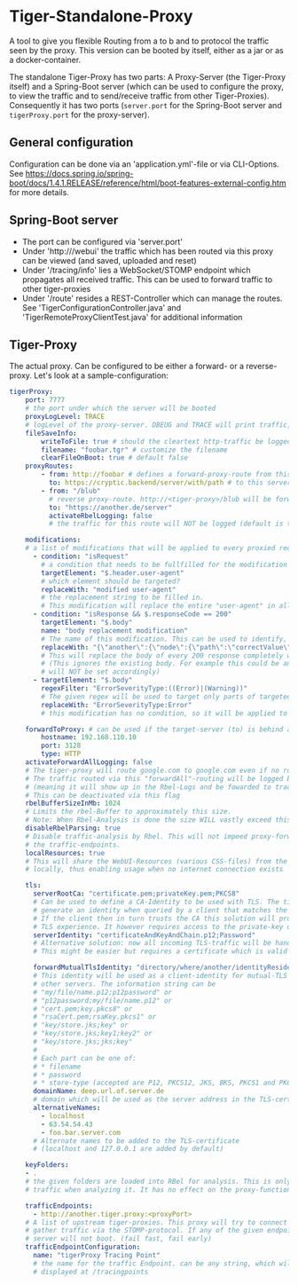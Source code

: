 # Tiger-Standalone-Proxy

A tool to give you flexible Routing from a to b and to protocol the traffic seen by the proxy.
This version can be booted by itself, either as a jar or as a docker-container.

The standalone Tiger-Proxy has two parts: A Proxy-Server (the Tiger-Proxy itself) and a 
Spring-Boot server (which can be used to configure the proxy, to view the traffic and to
send/receive traffic from other Tiger-Proxies). Consequently it has two ports 
(`server.port` for the Spring-Boot server and `tigerProxy.port` for the proxy-server).

## General configuration

Configuration can be done via an 'application.yml'-file or via CLI-Options.
See https://docs.spring.io/spring-boot/docs/1.4.1.RELEASE/reference/html/boot-features-external-config.htm
for more details.

## Spring-Boot server

* The port can be configured via 'server.port'
* Under 'http://<server>/webui' the traffic which has been routed via this proxy can be viewed (and saved, uploaded and reset)
* Under '/tracing/info' lies a WebSocket/STOMP endpoint which propagates all received traffic. 
This can be used to forward traffic to other tiger-proxies
* Under '/route' resides a REST-Controller which can manage the routes. 
See 'TigerConfigurationController.java' and 'TigerRemoteProxyClientTest.java' for additional information

## Tiger-Proxy

The actual proxy. Can be configured to be either a forward- or a reverse-proxy.
Let's look at a sample-configuration:

```YAML
tigerProxy:
    port: 7777 
    # the port under which the server will be booted
    proxyLogLevel: TRACE
    # logLevel of the proxy-server. DBEUG and TRACE will print traffic, so use with care!
    fileSaveInfo:
        writeToFile: true # should the cleartext http-traffic be logged to a file?
        filename: "foobar.tgr" # customize the filename
        clearFileOnBoot: true # default false
    proxyRoutes:
        - from: http://foobar # defines a forward-proxy-route from this server...
          to: https://cryptic.backend/server/with/path # to this server
        - from: "/blub" 
          # reverse proxy-route. http://<tiger-proxy>/blub will be forwarded
          to: "https://another.de/server"
          activateRbelLogging: false 
          # the traffic for this route will NOT be logged (default is true)

    modifications:
    # a list of modifications that will be applied to every proxied request and response
      - condition: "isRequest"
        # a condition that needs to be fullfilled for the modification to be applied (JEXL grammar)
        targetElement: "$.header.user-agent"
        # which element should be targeted?
        replaceWith: "modified user-agent"
        # the replacement string to be filled in. 
        # This modification will replace the entire "user-agent" in all requests
      - condition: "isResponse && $.responseCode == 200"
        targetElement: "$.body"
        name: "body replacement modification"
        # The name of this modification. This can be used to identify, alter or remove this modification
        replaceWith: "{\"another\":{\"node\":{\"path\":\"correctValue\"}}}"
        # This will replace the body of every 200 response completely with the given json-string
        # (This ignores the existing body. For example this could be an XML-body. Content-Type-headers
        # will NOT be set accordingly)
      - targetElement: "$.body"
        regexFilter: "ErrorSeverityType:((Error)|(Warning))"
        # The given regex will be used to target only parts of targeted element.
        replaceWith: "ErrorSeverityType:Error"
        # this modification has no condition, so it will be applied to every request and every response

    forwardToProxy: # can be used if the target-server (to) is behind another proxy
        hostname: 192.168.110.10
        port: 3128
        type: HTTP
    activateForwardAllLogging: false
    # The tiger-proxy will route google.com to google.com even if no route is set.
    # The traffic routed via this "forwardAll"-routing will be logged by default
    # (meaning it will show up in the Rbel-Logs and be fowarded to tracing-clients)
    # This can be deactivated via this flag
    rbelBufferSizeInMb: 1024 
    # Limits the rbel-Buffer to approximately this size.
    # Note: When Rbel-Analysis is done the size WILL vastly exceed this limit!
    disableRbelParsing: true 
    # Disable traffic-analysis by Rbel. This will not impeed proxy-forwarding nor
    # the traffic-endpoints.
    localResources: true
    # This will share the WebUI-Resources (various CSS-files) from the tiger-proxy 
    # locally, thus enabling usage when no internet connection exists

    tls:
      serverRootCa: "certificate.pem;privateKey.pem;PKCS8"
      # Can be used to define a CA-Identity to be used with TLS. The tiger-proxy will
      # generate an identity when queried by a client that matches the configured route.
      # If the client then in turn trusts the CA this solution will provide you with a seamless
      # TLS experience. It however requires access to the private-key of a trusted CA.
      serverIdentity: "certificateAndKeyAndChain.p12;Password"
      # Alternative solution: now all incoming TLS-traffic will be handled using this identity.
      # This might be easier but requires a certificate which is valid for the configured routes

      forwardMutualTlsIdentity: "directory/where/another/identityResides.jks;changeit;JKS"
      # This identity will be used as a client-identity for mutual-TLS when forwarding to
      # other servers. The information string can be
      # "my/file/name.p12;p12password" or
      # "p12password;my/file/name.p12" or
      # "cert.pem;key.pkcs8" or
      # "rsaCert.pem;rsaKey.pkcs1" or
      # "key/store.jks;key" or
      # "key/store.jks;key1;key2" or
      # "key/store.jks;jks;key"
      # 
      # Each part can be one of:
      # * filename
      # * password
      # * store-type (accepted are P12, PKCS12, JKS, BKS, PKCS1 and PKCS8)
      domainName: deep.url.of.server.de
      # domain which will be used as the server address in the TLS-certificate
      alternativeNames:
        - localhost
        - 63.54.54.43
        - foo.bar.server.com
      # Alternate names to be added to the TLS-certificate 
      # (localhost and 127.0.0.1 are added by default)

    keyFolders:
    - .
    # the given folders are loaded into RBel for analysis. This is only necessary to decrypt 
    # traffic when analyzing it. It has no effect on the proxy-functions themselves.

    trafficEndpoints:
      - http://another.tiger.proxy:<proxyPort>
    # A list of upstream tiger-proxies. This proxy will try to connect to all given sources to
    # gather traffic via the STOMP-protocol. If any of the given endpoints are not accesible the
    # server will not boot. (fail fast, fail early)
    trafficEndpointConfiguration:
      name: "tigerProxy Tracing Point"
      # the name for the traffic Endpoint. can be any string, which will be
      # displayed at /tracingpoints
```
